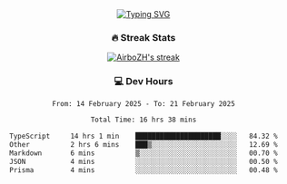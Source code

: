 
<div align="center">
  <a href="https://git.io/typing-svg"><img src="https://readme-typing-svg.demolab.com?font=Fira+Code&size=30&pause=1000&color=33F7F5&center=true&vCenter=true&width=435&lines=Hi+there+%F0%9F%91%8B+I+am+AirboZH+;Welcome+to+my+Github" alt="Typing SVG" /></a>

<h3>🔥 Streak Stats</h3>

<!-- GitHub Readme Streak Stats - https://github.com/DenverCoder1/github-readme-streak-stats -->
<p>
  <a href="https://github.com/DenverCoder1/github-readme-streak-stats">
    <img title="🔥 Get streak stats for your profile at git.io/streak-stats" alt="AirboZH's streak" src="https://streak-stats.demolab.com/?user=AirboZH&theme=monokai-metallian&hide_border=true"/>
  </a>
</p>

<h3>💻 Dev Hours</h3>
<!--START_SECTION:waka-->

```txt
From: 14 February 2025 - To: 21 February 2025

Total Time: 16 hrs 38 mins

TypeScript     14 hrs 1 min    █████████████████████░░░░   84.32 %
Other          2 hrs 6 mins    ███▒░░░░░░░░░░░░░░░░░░░░░   12.69 %
Markdown       6 mins          ▒░░░░░░░░░░░░░░░░░░░░░░░░   00.70 %
JSON           4 mins          ░░░░░░░░░░░░░░░░░░░░░░░░░   00.50 %
Prisma         4 mins          ░░░░░░░░░░░░░░░░░░░░░░░░░   00.48 %
```

<!--END_SECTION:waka-->
</div>  
